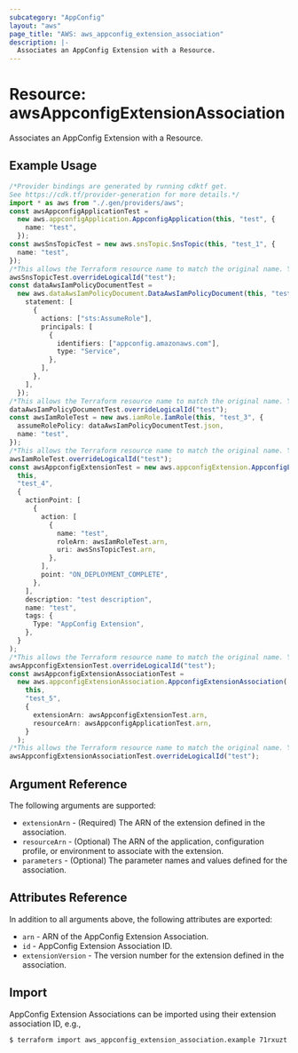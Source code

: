 ```yaml
---
subcategory: "AppConfig"
layout: "aws"
page_title: "AWS: aws_appconfig_extension_association"
description: |-
  Associates an AppConfig Extension with a Resource.
---
```


# Resource: awsAppconfigExtensionAssociation

Associates an AppConfig Extension with a Resource.

## Example Usage

```typescript
/*Provider bindings are generated by running cdktf get.
See https://cdk.tf/provider-generation for more details.*/
import * as aws from "./.gen/providers/aws";
const awsAppconfigApplicationTest =
  new aws.appconfigApplication.AppconfigApplication(this, "test", {
    name: "test",
  });
const awsSnsTopicTest = new aws.snsTopic.SnsTopic(this, "test_1", {
  name: "test",
});
/*This allows the Terraform resource name to match the original name. You can remove the call if you don't need them to match.*/
awsSnsTopicTest.overrideLogicalId("test");
const dataAwsIamPolicyDocumentTest =
  new aws.dataAwsIamPolicyDocument.DataAwsIamPolicyDocument(this, "test_2", {
    statement: [
      {
        actions: ["sts:AssumeRole"],
        principals: [
          {
            identifiers: ["appconfig.amazonaws.com"],
            type: "Service",
          },
        ],
      },
    ],
  });
/*This allows the Terraform resource name to match the original name. You can remove the call if you don't need them to match.*/
dataAwsIamPolicyDocumentTest.overrideLogicalId("test");
const awsIamRoleTest = new aws.iamRole.IamRole(this, "test_3", {
  assumeRolePolicy: dataAwsIamPolicyDocumentTest.json,
  name: "test",
});
/*This allows the Terraform resource name to match the original name. You can remove the call if you don't need them to match.*/
awsIamRoleTest.overrideLogicalId("test");
const awsAppconfigExtensionTest = new aws.appconfigExtension.AppconfigExtension(
  this,
  "test_4",
  {
    actionPoint: [
      {
        action: [
          {
            name: "test",
            roleArn: awsIamRoleTest.arn,
            uri: awsSnsTopicTest.arn,
          },
        ],
        point: "ON_DEPLOYMENT_COMPLETE",
      },
    ],
    description: "test description",
    name: "test",
    tags: {
      Type: "AppConfig Extension",
    },
  }
);
/*This allows the Terraform resource name to match the original name. You can remove the call if you don't need them to match.*/
awsAppconfigExtensionTest.overrideLogicalId("test");
const awsAppconfigExtensionAssociationTest =
  new aws.appconfigExtensionAssociation.AppconfigExtensionAssociation(
    this,
    "test_5",
    {
      extensionArn: awsAppconfigExtensionTest.arn,
      resourceArn: awsAppconfigApplicationTest.arn,
    }
  );
/*This allows the Terraform resource name to match the original name. You can remove the call if you don't need them to match.*/
awsAppconfigExtensionAssociationTest.overrideLogicalId("test");

```

## Argument Reference

The following arguments are supported:

* `extensionArn` - (Required) The ARN of the extension defined in the association.
* `resourceArn` - (Optional) The ARN of the application, configuration profile, or environment to associate with the extension.
* `parameters` - (Optional) The parameter names and values defined for the association.

## Attributes Reference

In addition to all arguments above, the following attributes are exported:

* `arn` - ARN of the AppConfig Extension Association.
* `id` - AppConfig Extension Association ID.
* `extensionVersion` - The version number for the extension defined in the association.

## Import

AppConfig Extension Associations can be imported using their extension association ID, e.g.,

```console
$ terraform import aws_appconfig_extension_association.example 71rxuzt
```
